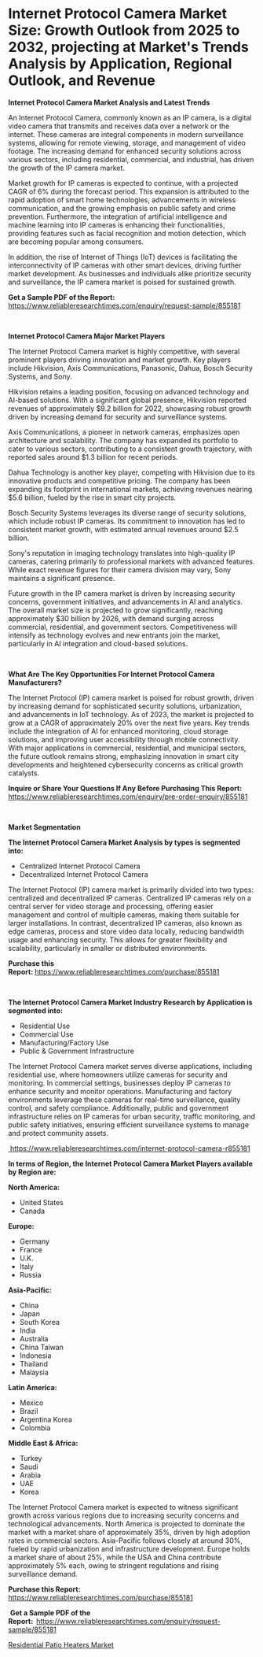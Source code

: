 <p><h1>Internet Protocol Camera Market Size: Growth Outlook from 2025 to 2032, projecting at Market's Trends Analysis by Application, Regional Outlook, and Revenue</h1></p><p><strong>Internet Protocol Camera Market Analysis and Latest Trends</strong></p>
<p><p>An Internet Protocol Camera, commonly known as an IP camera, is a digital video camera that transmits and receives data over a network or the internet. These cameras are integral components in modern surveillance systems, allowing for remote viewing, storage, and management of video footage. The increasing demand for enhanced security solutions across various sectors, including residential, commercial, and industrial, has driven the growth of the IP camera market.</p><p>Market growth for IP cameras is expected to continue, with a projected CAGR of 6% during the forecast period. This expansion is attributed to the rapid adoption of smart home technologies, advancements in wireless communication, and the growing emphasis on public safety and crime prevention. Furthermore, the integration of artificial intelligence and machine learning into IP cameras is enhancing their functionalities, providing features such as facial recognition and motion detection, which are becoming popular among consumers.</p><p>In addition, the rise of Internet of Things (IoT) devices is facilitating the interconnectivity of IP cameras with other smart devices, driving further market development. As businesses and individuals alike prioritize security and surveillance, the IP camera market is poised for sustained growth.</p></p>
<p><strong>Get a Sample PDF of the Report:&nbsp;</strong> <a href="https://www.reliableresearchtimes.com/enquiry/request-sample/855181?utm_campaign=2181&utm_medium=2&utm_source=Github&utm_content=ia&utm_term=20022025&utm_id=internet-protocol-camera">https://www.reliableresearchtimes.com/enquiry/request-sample/855181</a></p>
<p>&nbsp;</p>
<p><strong>Internet Protocol Camera Major Market Players</strong></p>
<p><p>The Internet Protocol Camera market is highly competitive, with several prominent players driving innovation and market growth. Key players include Hikvision, Axis Communications, Panasonic, Dahua, Bosch Security Systems, and Sony.</p><p>Hikvision retains a leading position, focusing on advanced technology and AI-based solutions. With a significant global presence, Hikvision reported revenues of approximately $9.2 billion for 2022, showcasing robust growth driven by increasing demand for security and surveillance systems.</p><p>Axis Communications, a pioneer in network cameras, emphasizes open architecture and scalability. The company has expanded its portfolio to cater to various sectors, contributing to a consistent growth trajectory, with reported sales around $1.3 billion for recent periods.</p><p>Dahua Technology is another key player, competing with Hikvision due to its innovative products and competitive pricing. The company has been expanding its footprint in international markets, achieving revenues nearing $5.6 billion, fueled by the rise in smart city projects.</p><p>Bosch Security Systems leverages its diverse range of security solutions, which include robust IP cameras. Its commitment to innovation has led to consistent market growth, with estimated annual revenues around $2.5 billion.</p><p>Sony's reputation in imaging technology translates into high-quality IP cameras, catering primarily to professional markets with advanced features. While exact revenue figures for their camera division may vary, Sony maintains a significant presence.</p><p>Future growth in the IP camera market is driven by increasing security concerns, government initiatives, and advancements in AI and analytics. The overall market size is projected to grow significantly, reaching approximately $30 billion by 2026, with demand surging across commercial, residential, and government sectors. Competitiveness will intensify as technology evolves and new entrants join the market, particularly in AI integration and cloud-based solutions.</p></p>
<p>&nbsp;</p>
<p><strong>What Are The Key Opportunities For Internet Protocol Camera Manufacturers?</strong></p>
<p><p>The Internet Protocol (IP) camera market is poised for robust growth, driven by increasing demand for sophisticated security solutions, urbanization, and advancements in IoT technology. As of 2023, the market is projected to grow at a CAGR of approximately 20% over the next five years. Key trends include the integration of AI for enhanced monitoring, cloud storage solutions, and improving user accessibility through mobile connectivity. With major applications in commercial, residential, and municipal sectors, the future outlook remains strong, emphasizing innovation in smart city developments and heightened cybersecurity concerns as critical growth catalysts.</p></p>
<p><strong>Inquire or Share Your Questions If Any Before Purchasing This Report:</strong> <a href="https://www.reliableresearchtimes.com/enquiry/pre-order-enquiry/855181?utm_campaign=2181&utm_medium=2&utm_source=Github&utm_content=ia&utm_term=20022025&utm_id=internet-protocol-camera">https://www.reliableresearchtimes.com/enquiry/pre-order-enquiry/855181</a></p>
<p>&nbsp;</p>
<p><strong>Market Segmentation</strong></p>
<p><strong>The Internet Protocol Camera Market Analysis by types is segmented into:</strong></p>
<p><ul><li>Centralized Internet Protocol Camera</li><li>Decentralized Internet Protocol Camera</li></ul></p>
<p><p>The Internet Protocol (IP) camera market is primarily divided into two types: centralized and decentralized IP cameras. Centralized IP cameras rely on a central server for video storage and processing, offering easier management and control of multiple cameras, making them suitable for larger installations. In contrast, decentralized IP cameras, also known as edge cameras, process and store video data locally, reducing bandwidth usage and enhancing security. This allows for greater flexibility and scalability, particularly in smaller or distributed environments.</p></p>
<p><strong>Purchase this Report:&nbsp;</strong><a href="https://www.reliableresearchtimes.com/purchase/855181?utm_campaign=2181&utm_medium=2&utm_source=Github&utm_content=ia&utm_term=20022025&utm_id=internet-protocol-camera">https://www.reliableresearchtimes.com/purchase/855181</a></p>
<p>&nbsp;</p>
<p><strong>The Internet Protocol Camera Market Industry Research by Application is segmented into:</strong></p>
<p><ul><li>Residential Use</li><li>Commercial Use</li><li>Manufacturing/Factory Use</li><li>Public & Government Infrastructure</li></ul></p>
<p><p>The Internet Protocol Camera market serves diverse applications, including residential use, where homeowners utilize cameras for security and monitoring. In commercial settings, businesses deploy IP cameras to enhance security and monitor operations. Manufacturing and factory environments leverage these cameras for real-time surveillance, quality control, and safety compliance. Additionally, public and government infrastructure relies on IP cameras for urban security, traffic monitoring, and public safety initiatives, ensuring efficient surveillance systems to manage and protect community assets.</p></p>
<p><a href="https://www.reliableresearchtimes.com/internet-protocol-camera-r855181?utm_campaign=2181&utm_medium=2&utm_source=Github&utm_content=ia&utm_term=20022025&utm_id=internet-protocol-camera">&nbsp;https://www.reliableresearchtimes.com/internet-protocol-camera-r855181</a></p>
<p><strong>In terms of Region, the Internet Protocol Camera Market Players available by Region are:</strong></p>
<p>
    <p> <strong> North America: </strong>
        <ul>
            <li>United States</li>
            <li>Canada</li>
        </ul>
        </p> 
    <p> <strong> Europe: </strong>
        <ul>
            <li>Germany</li>
            <li>France</li>
            <li>U.K.</li>
            <li>Italy</li>
            <li>Russia</li>
        </ul>
        </p> 
    <p> <strong> Asia-Pacific: </strong>
        <ul>
            <li>China</li>
            <li>Japan</li>
            <li>South Korea</li>
            <li>India</li>
            <li>Australia</li>
            <li>China Taiwan</li>
            <li>Indonesia</li>
            <li>Thailand</li>
            <li>Malaysia</li>
        </ul>
        </p> 
    <p> <strong> Latin America: </strong>
        <ul>
            <li>Mexico</li>
            <li>Brazil</li>
            <li>Argentina Korea</li>
            <li>Colombia</li>
        </ul>
        </p> 
    <p> <strong> Middle East & Africa: </strong>
        <ul>
            <li>Turkey</li>
            <li>Saudi</li>
            <li>Arabia</li>
            <li>UAE</li>
            <li>Korea</li>
        </ul>
    </p>
    </p>
<p><p>The Internet Protocol Camera market is expected to witness significant growth across various regions due to increasing security concerns and technological advancements. North America is projected to dominate the market with a market share of approximately 35%, driven by high adoption rates in commercial sectors. Asia-Pacific follows closely at around 30%, fueled by rapid urbanization and infrastructure development. Europe holds a market share of about 25%, while the USA and China contribute approximately 5% each, owing to stringent regulations and rising surveillance demand.</p></p>
<p><strong>Purchase this Report: </strong><a href="https://www.reliableresearchtimes.com/purchase/855181?utm_campaign=2181&utm_medium=2&utm_source=Github&utm_content=ia&utm_term=20022025&utm_id=internet-protocol-camera">https://www.reliableresearchtimes.com/purchase/855181</a></p>
<p>&nbsp;<strong>Get a Sample PDF of the Report:&nbsp;&nbsp;</strong><a href="https://www.reliableresearchtimes.com/enquiry/request-sample/855181?utm_campaign=2181&utm_medium=2&utm_source=Github&utm_content=ia&utm_term=20022025&utm_id=internet-protocol-camera">https://www.reliableresearchtimes.com/enquiry/request-sample/855181</a></p>
<p><strong></strong></p>
<p><p><a href="https://github.com/AshikRahman991/Market-Research-Report-List-1/blob/main/residential-patio-heaters-market.md?utm_campaign=2181&utm_medium=2&utm_source=Github&utm_content=ia&utm_term=20022025&utm_id=internet-protocol-camera">Residential Patio Heaters Market</a></p></p>